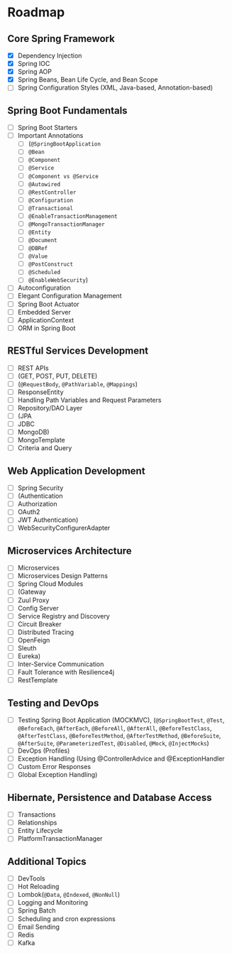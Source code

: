 # Roadmap

## Core Spring Framework

- [x] Dependency Injection
- [x] Spring IOC
- [x] Spring AOP
- [x] Spring Beans, Bean Life Cycle, and Bean Scope
- [ ] Spring Configuration Styles (XML, Java-based, Annotation-based)

## Spring Boot Fundamentals

- [ ] Spring Boot Starters
- [ ] Important Annotations
  - [ ] (`@SpringBootApplication`
  - [ ] `@Bean`
  - [ ] `@Component`
  - [ ] `@Service`
  - [ ] `@Component vs @Service`
  - [ ] `@Autowired`
  - [ ] `@RestController`
  - [ ] `@Configuration`
  - [ ] `@Transactional`
  - [ ] `@EnableTransactionManagement`
  - [ ] `@MongoTransactionManager`
  - [ ] `@Entity`
  - [ ] `@Document`
  - [ ] `@DBRef`
  - [ ] `@Value`
  - [ ] `@PostConstruct`
  - [ ] `@Scheduled`
  - [ ] `@EnableWebSecurity`)
- [ ] Autoconfiguration
- [ ] Elegant Configuration Management
- [ ] Spring Boot Actuator
- [ ] Embedded Server
- [ ] ApplicationContext
- [ ] ORM in Spring Boot

## RESTful Services Development

- [ ] REST APIs
- [ ] (GET, POST, PUT, DELETE)
- [ ] (`@RequestBody`, `@PathVariable`, `@Mappings`)
- [ ] ResponseEntity
- [ ] Handling Path Variables and Request Parameters
- [ ] Repository/DAO Layer
- [ ] (JPA
- [ ] JDBC
- [ ] MongoDB)
- [ ] MongoTemplate
- [ ] Criteria and Query

## Web Application Development

- [ ] Spring Security
- [ ] (Authentication
- [ ] Authorization
- [ ] OAuth2
- [ ] JWT Authentication)
- [ ] WebSecurityConfigurerAdapter

## Microservices Architecture

- [ ] Microservices
- [ ] Microservices Design Patterns
- [ ] Spring Cloud Modules
- [ ] (Gateway
- [ ] Zuul Proxy
- [ ] Config Server
- [ ] Service Registry and Discovery
- [ ] Circuit Breaker
- [ ] Distributed Tracing
- [ ] OpenFeign
- [ ] Sleuth
- [ ] Eureka)
- [ ] Inter-Service Communication
- [ ] Fault Tolerance with Resilience4j
- [ ] RestTemplate

## Testing and DevOps

- [ ] Testing Spring Boot Application (MOCKMVC), (`@SpringBootTest`, `@Test`, `@BeforeEach`, `@AfterEach`, `@BeforeAll`, `@AfterAll`, `@BeforeTestClass`, `@AfterTestClass`, `@BeforeTestMethod`, `@AfterTestMethod`, `@BeforeSuite`, `@AfterSuite`, `@ParameterizedTest`, `@Disabled`, `@Mock`, `@InjectMocks`)
- [ ] DevOps (Profiles)
- [ ] Exception Handling (Using @ControllerAdvice and @ExceptionHandler
- [ ] Custom Error Responses
- [ ] Global Exception Handling)

## Hibernate, Persistence and Database Access

- [ ] Transactions
- [ ] Relationships
- [ ] Entity Lifecycle
- [ ] PlatformTransactionManager

## Additional Topics

- [ ] DevTools
- [ ] Hot Reloading
- [ ] Lombok(`@Data`, `@Indexed`, `@NonNull`)
- [ ] Logging and Monitoring
- [ ] Spring Batch
- [ ] Scheduling and cron expressions
- [ ] Email Sending
- [ ] Redis
- [ ] Kafka
